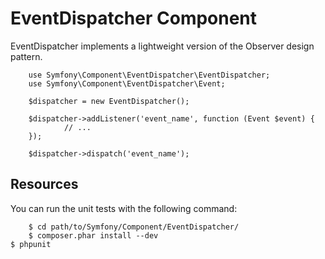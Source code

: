 EventDispatcher Component
=========================

EventDispatcher implements a lightweight version of the Observer design
pattern.

		use Symfony\Component\EventDispatcher\EventDispatcher;
		use Symfony\Component\EventDispatcher\Event;

		$dispatcher = new EventDispatcher();

		$dispatcher->addListener('event_name', function (Event $event) {
				// ...
		});

		$dispatcher->dispatch('event_name');

Resources
---------

You can run the unit tests with the following command:

		$ cd path/to/Symfony/Component/EventDispatcher/
		$ composer.phar install --dev
	$ phpunit
